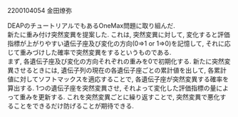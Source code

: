 2200104054 金田燎弥

DEAPのチュートリアルでもあるOneMax問題に取り組んだ.   
新たに重み付け突然変異を提案した. 
これは, 突然変異に対して, 変化すると評価指標が上がりやすい遺伝子座及び変化の方向(0=>1 or 1=>0)を記憶して, それに応じて重みづけした確率で突然変異をするというものである.  
まず, 各遺伝子座及び変化の方向それぞれの重みを0で初期化する. 
新たに突然変異させるときには, 遺伝子列の現在の各遺伝子座ごとの累計値を出して, 
各累計値に対してソフトマックスを適応することで, 各遺伝子座が突然変異する確率を算出する. 
1つの遺伝子座を突然変異させ, それよって変化した評価指標の量によって重みを更新する. 
これを突然変異ごとに繰り返すことで, 突然変異で悪化することをできるだけ防げることが期待できる. 
